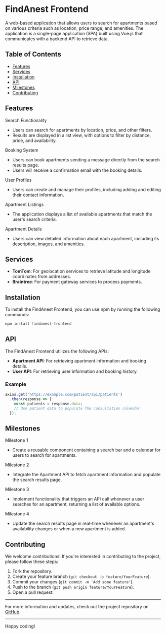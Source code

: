 # FindAnest Frontend

A web-based application that allows users to search for apartments based on various criteria such as location, price range, and amenities. The application is a single-page application (SPA) built using Vue.js that communicates with a backend API to retrieve data.

## Table of Contents

- [Features](#features)
- [Services](#services)
- [Installation](#installation)
- [API](#api)
- [Milestones](#milestones)
- [Contributing](#contributing)

## Features

Search Functionality

- Users can search for apartments by location, price, and other filters.
- Results are displayed in a list view, with options to filter by distance, price, and availability.

Booking System

- Users can book apartments sending a message directly from the search results page.
- Users will receive a confirmation email with the booking details.

User Profiles

- Users can create and manage their profiles, including adding and editing their contact information.

Apartment Listings

- The application displays a list of available apartments that match the user's search criteria.

Apartment Details

- Users can view detailed information about each apartment, including its description, images, and amenities.

## Services

- **TomTom**: For geolocation services to retrieve latitude and longitude coordinates from addresses.
- **Braintree**: For payment gateway services to process payments.

## Installation

To install the FindAnest Frontend, you can use npm by running the following commands:

```bash
npm install findanest-frontend
```

## API

The FindAnest Frontend utilizes the following APIs:

- **Apartment API**: For retrieving apartment information and booking details.
- **User API**: For retrieving user information and booking history.

### Example

```javascript
axios.get('https://example.com/patient/api/patients')
  .then(response => {
    const patients = response.data;
    // Use patient data to populate the consultation calendar
  });
```
## Milestones

Milestone 1

- Create a reusable component containing a search bar and a calendar for users to search for apartments.
  
Milestone 2

- Integrate the Apartment API to fetch apartment information and populate the search results page.
  
Milestone 3

- Implement functionality that triggers an API call whenever a user searches for an apartment, returning a list of available options.

Milestone 4

- Update the search results page in real-time whenever an apartment's availability changes or when a new apartment is added.

## Contributing

We welcome contributions! If you're interested in contributing to the project, please follow these steps:

1. Fork the repository.
2. Create your feature branch (`git checkout -b feature/YourFeature`).
3. Commit your changes (`git commit -m 'Add some feature'`).
4. Push to the branch (`git push origin feature/YourFeature`).
5. Open a pull request.

---

For more information and updates, check out the project repository on [GitHub](https://github.com/EmilioGall/findanest-frontend). 

---

Happy coding!
